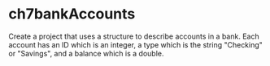# ch7bankAccounts
Create a project that uses a structure to describe accounts in a bank. Each account has an ID which is an integer, a type which is the string "Checking" or "Savings", and a balance which is a double. 
